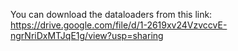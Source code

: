 You can download the dataloaders from this link: https://drive.google.com/file/d/1-2619xv24VzvccvE-ngrNriDxMTJqE1g/view?usp=sharing